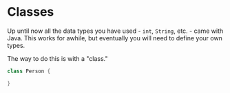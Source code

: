 # Classes

Up until now all the data types you have used - `int`, `String`, etc. -
came with Java. This works for awhile, but eventually you will need to define your own types.

The way to do this is with a "class."

```java
class Person {

}
```